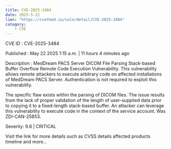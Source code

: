 ```yaml
---
title: CVE-2025-3484
date: 2025-5-22
lien: "https://cvefeed.io/vuln/detail/CVE-2025-3484"
category:
    - CVE
---
```


CVE ID : CVE-2025-3484

Published :  May 22
2025
1:15 a.m. | 11 hours
4 minutes ago

Description : MedDream PACS Server DICOM File Parsing Stack-based Buffer Overflow Remote Code Execution Vulnerability. This vulnerability allows remote attackers to execute arbitrary code on affected installations of MedDream PACS Server. Authentication is not required to exploit this vulnerability.

The specific flaw exists within the parsing of DICOM files. The issue results from the lack of proper validation of the length of user-supplied data prior to copying it to a fixed-length stack-based buffer. An attacker can leverage this vulnerability to execute code in the context of the service account. Was ZDI-CAN-25853.

Severity: 9.8 | CRITICAL

Visit the link for more details
such as CVSS details
affected products
timeline
and more...
